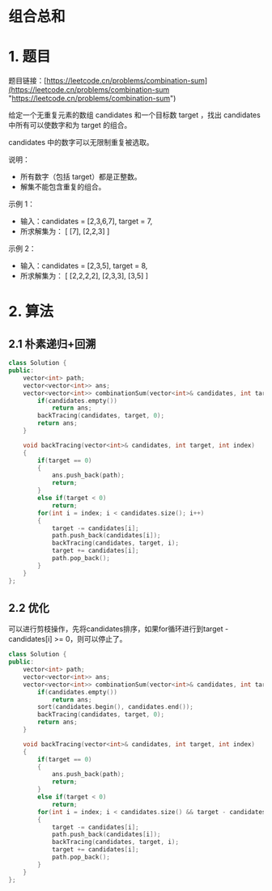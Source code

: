 # 组合总和

# 1. 题目

题目链接：[https://leetcode.cn/problems/combination-sum](https://leetcode.cn/problems/combination-sum "https://leetcode.cn/problems/combination-sum")

给定一个无重复元素的数组 candidates 和一个目标数 target ，找出 candidates 中所有可以使数字和为 target 的组合。

candidates 中的数字可以无限制重复被选取。

说明：

- 所有数字（包括 target）都是正整数。
- 解集不能包含重复的组合。

示例 1：

- 输入：candidates = \[2,3,6,7], target = 7,
- 所求解集为： \[ \[7], \[2,2,3] ]

示例 2：

- 输入：candidates = \[2,3,5], target = 8,
- 所求解集为： \[ \[2,2,2,2], \[2,3,3], \[3,5] ]

# 2. 算法

## 2.1 朴素递归+回溯

```c++
class Solution {
public:
    vector<int> path;
    vector<vector<int>> ans;
    vector<vector<int>> combinationSum(vector<int>& candidates, int target) {
        if(candidates.empty())
            return ans;
        backTracing(candidates, target, 0);
        return ans;
    }

    void backTracing(vector<int>& candidates, int target, int index)
    {
        if(target == 0)
        {
            ans.push_back(path);
            return;
        }
        else if(target < 0)
            return;
        for(int i = index; i < candidates.size(); i++)
        {
            target -= candidates[i];
            path.push_back(candidates[i]);
            backTracing(candidates, target, i);
            target += candidates[i];
            path.pop_back();
        }
    }
};
```

## 2.2 优化

可以进行剪枝操作，先将candidates排序，如果for循环进行到target - candidates\[i] >= 0，则可以停止了。

```c++
class Solution {
public:
    vector<int> path;
    vector<vector<int>> ans;
    vector<vector<int>> combinationSum(vector<int>& candidates, int target) {
        if(candidates.empty())
            return ans;
        sort(candidates.begin(), candidates.end());
        backTracing(candidates, target, 0);
        return ans;
    }

    void backTracing(vector<int>& candidates, int target, int index)
    {
        if(target == 0)
        {
            ans.push_back(path);
            return;
        }
        else if(target < 0)
            return;
        for(int i = index; i < candidates.size() && target - candidates[i] >= 0; i++)
        {
            target -= candidates[i];
            path.push_back(candidates[i]);
            backTracing(candidates, target, i);
            target += candidates[i];
            path.pop_back();
        }
    }
};
```
